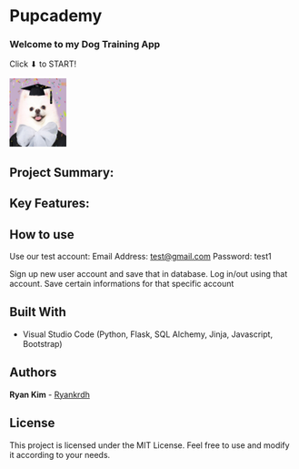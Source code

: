 # Pupcademy

### Welcome to my Dog Training App

Click ⬇ to START!<br><br>
<a href="ryankrdh.pythonanywhere.com"><img src="website/static/assets/a-melo-graduation.jpg" width="100" height="120"></a>

## Project Summary:

## Key Features:

## How to use

Use our test account:
Email Address: test@gmail.com
Password: test1

Sign up new user account and save that in database.
Log in/out using that account.
Save certain informations for that specific account

## Built With

- Visual Studio Code (Python, Flask, SQL Alchemy, Jinja, Javascript, Bootstrap)

## Authors

**Ryan Kim** - [Ryankrdh](https://github.com/ryankrdh)

## License

This project is licensed under the MIT License. Feel free to use and modify it according to your needs.
